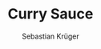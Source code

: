 ---
title: Curry Sauce
author: Sebastian Krüger
category: Sauce
layout: recipe
ingredients:
    - 500g passierte Tomaten
    - etwas Fruchtsaft
    - Sonnenblumenöl
    - Tomatenmark
    - Ketchup und oder BBQ Sauce
    - Currypulver
    - Salz
    - Pfeffer
---